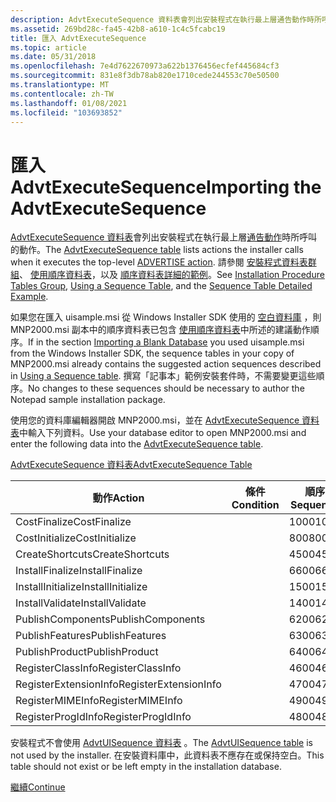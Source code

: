 ```yaml
---
description: AdvtExecuteSequence 資料表會列出安裝程式在執行最上層通告動作時所呼叫的動作。 請參閱安裝程式資料表群組、使用順序資料表，以及順序資料表詳細的範例。
ms.assetid: 269bd28c-fa45-42b8-a610-1c4c5fcabc19
title: 匯入 AdvtExecuteSequence
ms.topic: article
ms.date: 05/31/2018
ms.openlocfilehash: 7e4d7622670973a622b1376456ecfef445684cf3
ms.sourcegitcommit: 831e8f3db78ab820e1710cede244553c70e50500
ms.translationtype: MT
ms.contentlocale: zh-TW
ms.lasthandoff: 01/08/2021
ms.locfileid: "103693852"
---
```

# <a name="importing-the-advtexecutesequence"></a><span data-ttu-id="7eb82-104">匯入 AdvtExecuteSequence</span><span class="sxs-lookup"><span data-stu-id="7eb82-104">Importing the AdvtExecuteSequence</span></span>

<span data-ttu-id="7eb82-105">[AdvtExecuteSequence 資料表](advtexecutesequence-table.md)會列出安裝程式在執行最上層[通告動作](advertise-action.md)時所呼叫的動作。</span><span class="sxs-lookup"><span data-stu-id="7eb82-105">The [AdvtExecuteSequence table](advtexecutesequence-table.md) lists actions the installer calls when it executes the top-level [ADVERTISE action](advertise-action.md).</span></span> <span data-ttu-id="7eb82-106">請參閱 [安裝程式資料表群組](installation-procedure-tables-group.md)、 [使用順序資料表](using-a-sequence-table.md)，以及 [順序資料表詳細的範例](sequence-table-detailed-example.md)。</span><span class="sxs-lookup"><span data-stu-id="7eb82-106">See [Installation Procedure Tables Group](installation-procedure-tables-group.md), [Using a Sequence Table](using-a-sequence-table.md), and the [Sequence Table Detailed Example](sequence-table-detailed-example.md).</span></span>

<span data-ttu-id="7eb82-107">如果您在匯入 uisample.msi 從 Windows Installer SDK 使用的 [空白資料庫](importing-a-blank-database.md) ，則 MNP2000.msi 副本中的順序資料表已包含 [使用順序資料表](using-a-sequence-table.md)中所述的建議動作順序。</span><span class="sxs-lookup"><span data-stu-id="7eb82-107">If in the section [Importing a Blank Database](importing-a-blank-database.md) you used uisample.msi from the Windows Installer SDK, the sequence tables in your copy of MNP2000.msi already contains the suggested action sequences described in [Using a Sequence table](using-a-sequence-table.md).</span></span> <span data-ttu-id="7eb82-108">撰寫「記事本」範例安裝套件時，不需要變更這些順序。</span><span class="sxs-lookup"><span data-stu-id="7eb82-108">No changes to these sequences should be necessary to author the Notepad sample installation package.</span></span>

<span data-ttu-id="7eb82-109">使用您的資料庫編輯器開啟 MNP2000.msi，並在 [AdvtExecuteSequence 資料表](advtexecutesequence-table.md)中輸入下列資料。</span><span class="sxs-lookup"><span data-stu-id="7eb82-109">Use your database editor to open MNP2000.msi and enter the following data into the [AdvtExecuteSequence table](advtexecutesequence-table.md).</span></span>

[<span data-ttu-id="7eb82-110">AdvtExecuteSequence 資料表</span><span class="sxs-lookup"><span data-stu-id="7eb82-110">AdvtExecuteSequence Table</span></span>](advtexecutesequence-table.md)



| <span data-ttu-id="7eb82-111">動作</span><span class="sxs-lookup"><span data-stu-id="7eb82-111">Action</span></span>                | <span data-ttu-id="7eb82-112">條件</span><span class="sxs-lookup"><span data-stu-id="7eb82-112">Condition</span></span> | <span data-ttu-id="7eb82-113">順序</span><span class="sxs-lookup"><span data-stu-id="7eb82-113">Sequence</span></span> |
|-----------------------|-----------|----------|
| <span data-ttu-id="7eb82-114">CostFinalize</span><span class="sxs-lookup"><span data-stu-id="7eb82-114">CostFinalize</span></span>          |           | <span data-ttu-id="7eb82-115">1000</span><span class="sxs-lookup"><span data-stu-id="7eb82-115">1000</span></span>     |
| <span data-ttu-id="7eb82-116">CostInitialize</span><span class="sxs-lookup"><span data-stu-id="7eb82-116">CostInitialize</span></span>        |           | <span data-ttu-id="7eb82-117">800</span><span class="sxs-lookup"><span data-stu-id="7eb82-117">800</span></span>      |
| <span data-ttu-id="7eb82-118">CreateShortcuts</span><span class="sxs-lookup"><span data-stu-id="7eb82-118">CreateShortcuts</span></span>       |           | <span data-ttu-id="7eb82-119">4500</span><span class="sxs-lookup"><span data-stu-id="7eb82-119">4500</span></span>     |
| <span data-ttu-id="7eb82-120">InstallFinalize</span><span class="sxs-lookup"><span data-stu-id="7eb82-120">InstallFinalize</span></span>       |           | <span data-ttu-id="7eb82-121">6600</span><span class="sxs-lookup"><span data-stu-id="7eb82-121">6600</span></span>     |
| <span data-ttu-id="7eb82-122">InstallInitialize</span><span class="sxs-lookup"><span data-stu-id="7eb82-122">InstallInitialize</span></span>     |           | <span data-ttu-id="7eb82-123">1500</span><span class="sxs-lookup"><span data-stu-id="7eb82-123">1500</span></span>     |
| <span data-ttu-id="7eb82-124">InstallValidate</span><span class="sxs-lookup"><span data-stu-id="7eb82-124">InstallValidate</span></span>       |           | <span data-ttu-id="7eb82-125">1400</span><span class="sxs-lookup"><span data-stu-id="7eb82-125">1400</span></span>     |
| <span data-ttu-id="7eb82-126">PublishComponents</span><span class="sxs-lookup"><span data-stu-id="7eb82-126">PublishComponents</span></span>     |           | <span data-ttu-id="7eb82-127">6200</span><span class="sxs-lookup"><span data-stu-id="7eb82-127">6200</span></span>     |
| <span data-ttu-id="7eb82-128">PublishFeatures</span><span class="sxs-lookup"><span data-stu-id="7eb82-128">PublishFeatures</span></span>       |           | <span data-ttu-id="7eb82-129">6300</span><span class="sxs-lookup"><span data-stu-id="7eb82-129">6300</span></span>     |
| <span data-ttu-id="7eb82-130">PublishProduct</span><span class="sxs-lookup"><span data-stu-id="7eb82-130">PublishProduct</span></span>        |           | <span data-ttu-id="7eb82-131">6400</span><span class="sxs-lookup"><span data-stu-id="7eb82-131">6400</span></span>     |
| <span data-ttu-id="7eb82-132">RegisterClassInfo</span><span class="sxs-lookup"><span data-stu-id="7eb82-132">RegisterClassInfo</span></span>     |           | <span data-ttu-id="7eb82-133">4600</span><span class="sxs-lookup"><span data-stu-id="7eb82-133">4600</span></span>     |
| <span data-ttu-id="7eb82-134">RegisterExtensionInfo</span><span class="sxs-lookup"><span data-stu-id="7eb82-134">RegisterExtensionInfo</span></span> |           | <span data-ttu-id="7eb82-135">4700</span><span class="sxs-lookup"><span data-stu-id="7eb82-135">4700</span></span>     |
| <span data-ttu-id="7eb82-136">RegisterMIMEInfo</span><span class="sxs-lookup"><span data-stu-id="7eb82-136">RegisterMIMEInfo</span></span>      |           | <span data-ttu-id="7eb82-137">4900</span><span class="sxs-lookup"><span data-stu-id="7eb82-137">4900</span></span>     |
| <span data-ttu-id="7eb82-138">RegisterProgIdInfo</span><span class="sxs-lookup"><span data-stu-id="7eb82-138">RegisterProgIdInfo</span></span>    |           | <span data-ttu-id="7eb82-139">4800</span><span class="sxs-lookup"><span data-stu-id="7eb82-139">4800</span></span>     |



 

<span data-ttu-id="7eb82-140">安裝程式不會使用 [AdvtUISequence 資料表](advtuisequence-table.md) 。</span><span class="sxs-lookup"><span data-stu-id="7eb82-140">The [AdvtUISequence table](advtuisequence-table.md) is not used by the installer.</span></span> <span data-ttu-id="7eb82-141">在安裝資料庫中，此資料表不應存在或保持空白。</span><span class="sxs-lookup"><span data-stu-id="7eb82-141">This table should not exist or be left empty in the installation database.</span></span>

[<span data-ttu-id="7eb82-142">繼續</span><span class="sxs-lookup"><span data-stu-id="7eb82-142">Continue</span></span>](adding-summary-information.md)

 

 



